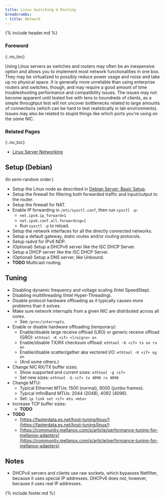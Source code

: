 ```yaml
---
title: Linux Switching & Routing
breadcrumbs:
- title: Network
---
```

{% include header.md %}

### Foreword
{:.no_toc}

Using Linux servers as switches and routers may often be an inexpensive option and
allows you to implement most network functionalities in one box.
They may be virtualized to possibly reduce power usage and noise and take up no physical space.
It is generally more unreliable than using enterprise routers and switches, though,
and may require a good amount of time troubleshooting performance and compatibility issues.
The issues may not become apparent until tested live with tens to houndreds of clients,
as a simple throughput test will not uncover bottlenecks related to large amounts of connections
(which can be hard to test realistically in lab environments).
Issues may also be related to stupid things like which ports you're using on the *same* NIC.

### Related Pages
{:.no_toc}

- [Linux Server Networking](/config/linux-server/networking/)

## Setup (Debian)

(In semi-random order.)

- Setup the Linux node as described in [Debian Server: Basic Setup](/config/linux-server/debian-server/#basic-setup).
- Setup the firewall for filtering both forwarded traffic and input/output to the router.
- Setup the firewall for NAT.
- Enable IP forwarding in `/etc/sysctl.conf`, then run `sysctl -p`:
    - `net.ipv4.ip_forward=1`
    - `net.ipv6.conf.all.forwarding=1`
    - Run `sysctl -p` to reload.
- Setup the network interfaces for all the directly connected networks.
- Setup a default gateway, static routes and/or routing protocols.
- Setup radvd for IPv6 NDP.
- (Optional) Setup a DHCPv6 server like the ISC DHCP Server.
- Setup a DHCP server like the ISC DHCP Server.
- (Optional) Setup a DNS server, like Unbound.
- **TODO** Multicast routing.

## Tuning

- Disabling dynamic frequency and voltage scaling (Intel SpeedStep).
- Disabling multithreading (Intel Hyper-Threading).
- Disable protocol hardware offloading as it typically causes more problems than it solves.
- Make sure network interrupts from a given NIC are distributed across all cores.
    - See `/proc/interrupts`.
- Enable or disable hardware offloading (temporary):
    - Enable/disable large receive offload (LRO) or generic receive offload (GRO): `ethtool -K <if> <lro|gro> on`
    - Enable/disable TX/RX checksum offload: `ethtool -K <if> tx on rx on`
    - Enable/disable scatter/gather aka vectored I/O: `ethtool -K <if> sg on`
    - (And some others.)
- Change NIC RX/TX buffer sizes:
    - Show supported and current sizes: `ethtool -g <if>`
    - Set new sizes: `ethtool -G <if> tx 4096 rx 4096`
- Change MTU:
    - Typical Ethernet MTUs: 1500 (normal), 9000 (jumbo frames).
    - Typical InfiniBand MTUs: 2044 (2048), 4092 (4096).
    - Set: `ip link set <if> mtu <mtu>`
- Increase TCP buffer sizes:
    - **TODO**
- **TODO**
    - [https://fasterdata.es.net/host-tuning/linux/](https://fasterdata.es.net/host-tuning/linux/)
    - [https://community.mellanox.com/s/article/performance-tuning-for-mellanox-adapters](https://community.mellanox.com/s/article/performance-tuning-for-mellanox-adapters)

## Notes

- DHCPv4 servers and clients use raw sockets, which bypasses Netfilter, because it uses special IP addresses.
  DHCPv6 does not, however, because it uses real IP addresses.

{% include footer.md %}
